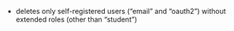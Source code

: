 + deletes only self-registered users (“email” and “oauth2”) without extended roles (other than “student”)
  
